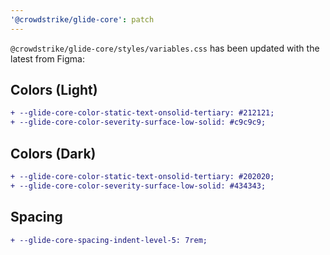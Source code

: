 ```yaml
---
'@crowdstrike/glide-core': patch
---
```


`@crowdstrike/glide-core/styles/variables.css` has been updated with the latest from Figma:

## Colors (Light)

```diff
+ --glide-core-color-static-text-onsolid-tertiary: #212121;
+ --glide-core-color-severity-surface-low-solid: #c9c9c9;
```

## Colors (Dark)

```diff
+ --glide-core-color-static-text-onsolid-tertiary: #202020;
+ --glide-core-color-severity-surface-low-solid: #434343;
```

## Spacing

```diff
+ --glide-core-spacing-indent-level-5: 7rem;
```

